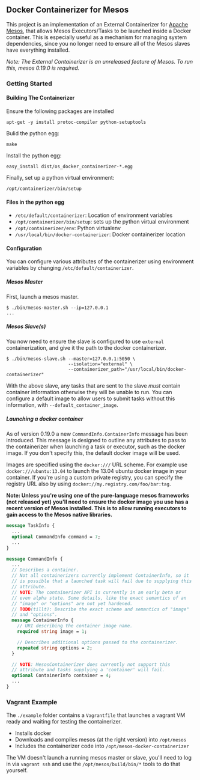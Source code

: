 ## Docker Containerizer for Mesos

This project is an implementation of an External Containerizer for [Apache Mesos](http://mesos.apache.org/), that allows Mesos Executors/Tasks to be launched inside a Docker container. This is especially useful as a mechanism for managing system dependencies, since you no longer need to ensure all of the Mesos slaves have everything installed.

*Note: The External Containerizer is an unreleased feature of Mesos. To run this, mesos 0.19.0 is required.*

### Getting Started


#### Building The Containerizer
Ensure the following packages are installed

	apt-get -y install protoc-compiler python-setuptools

Bulid the python egg:

	make

Install the python egg:

	easy_install dist/os_docker_containerizer-*.egg

Finally, set up a python virtual environment:

	/opt/containerizer/bin/setup

#### Files in the python egg

* `/etc/default/containerizer`: Location of environment variables
* `/opt/containerizer/bin/setup`: sets up the python virtual environment
* `/opt/containerizer/env`: Python virtualenv
* `/usr/local/bin/docker-containerizer`: Docker containerizer location


#### Configuration

You can configure various attributes of the containerizer using environment variables by changing `/etc/default/containerizer`.

##### Mesos Master

First, launch a mesos master.


```shell
$ ./bin/mesos-master.sh --ip=127.0.0.1
...
```

##### Mesos Slave(s)

You now need to ensure the slave is configured to use `external` containerization, and give it the path to the docker containerizer.

```shell
$ ./bin/mesos-slave.sh --master=127.0.0.1:5050 \
                       --isolation="external" \
                       --containerizer_path="/usr/local/bin/docker-containerizer"
```

With the above slave, any tasks that are sent to the slave *must* contain container information otherwise they will be unable to run. You can configure a default image to allow users to submit tasks without this information, with `--default_container_image`.

##### Launching a docker container

As of version 0.19.0 a new `CommandInfo.ContainerInfo` message has been introduced. This message is designed to outline any attributes to pass to the containerizer when launching a task or executor, such as the docker image. If you don't specify this, the default docker image will be used.

Images are specified using the `docker:///` URL scheme. For example use `docker:///ubuntu:13.04` to launch the 13.04 ubuntu docker image in your container. If you're using a custom private registry, you can specify the registry URL also by using `docker://my.registry.com/foo/bar:tag`.

**Note: Unless you're using one of the pure-language mesos frameworks (not released yet) you'll need to ensure the docker image you use has a recent version of Mesos installed. This is to allow running executors to gain access to the Mesos native libraries.**

```proto
message TaskInfo {
  ...
  optional CommandInfo command = 7;
  ...
}

message CommandInfo {
  ...
  // Describes a container.
  // Not all containerizers currently implement ContainerInfo, so it
  // is possible that a launched task will fail due to supplying this
  // attribute.
  // NOTE: The containerizer API is currently in an early beta or
  // even alpha state. Some details, like the exact semantics of an
  // "image" or "options" are not yet hardened.
  // TODO(tillt): Describe the exact scheme and semantics of "image"
  // and "options".
  message ContainerInfo {
    // URI describing the container image name.
    required string image = 1;

    // Describes additional options passed to the containerizer.
    repeated string options = 2;
  }

  // NOTE: MesosContainerizer does currently not support this
  // attribute and tasks supplying a 'container' will fail.
  optional ContainerInfo container = 4;
  ...
}
```
### Vagrant Example

The `./example` folder contains a `Vagrantfile` that launches a vagrant VM ready and waiting for testing the containerizer.

- Installs docker
- Downloads and compiles mesos (at the right version) into `/opt/mesos`
- Includes the containerizer code into `/opt/mesos-docker-containerizer`

The VM doesn't launch a running mesos master or slave, you'll need to log in via `vagrant ssh` and use the `/opt/mesos/build/bin/*` tools to do that yourself.
